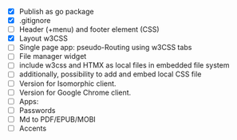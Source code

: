 - [x] Publish as go package
- [x] .gitignore
- [ ] Header (+menu) and footer element (CSS)
- [x] Layout w3CSS
- [ ] Single page app: pseudo-Routing using w3CSS tabs
- [ ] File manager widget
- [ ] include w3css and HTMX as local files in embedded file system
- [ ] additionally, possibility to add and embed local CSS file
- [ ] Version for Isomorphic client.
- [ ] Version for Google Chrome client.
- [ ] Apps:
- [ ]   Passwords
- [ ]   Md to PDF/EPUB/MOBI
- [ ]   Accents
